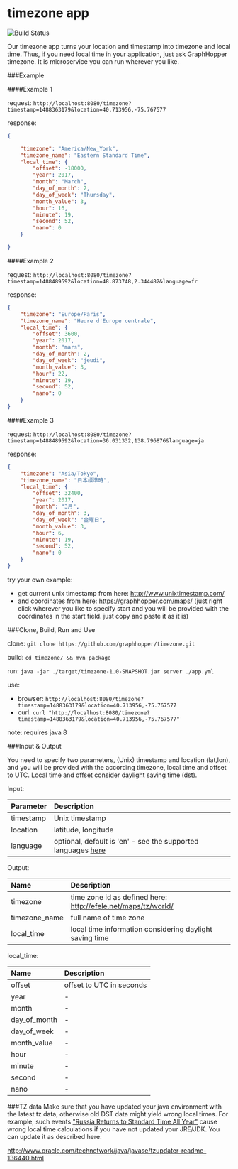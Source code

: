 timezone app
============
![Build Status](https://travis-ci.org/graphhopper/timezone.svg?branch=master)

Our timezone app turns your location and timestamp into timezone and local time. Thus, if you need local time in your application, just ask GraphHopper timezone. It is microservice you can run wherever you like.

###Example 

####Example 1

request: `http://localhost:8080/timezone?timestamp=1488363179&location=40.713956,-75.767577`

response:

```json
{

    "timezone": "America/New_York",
    "timezone_name": "Eastern Standard Time",
    "local_time": {
        "offset": -18000,
        "year": 2017,
        "month": "March",
        "day_of_month": 2,
        "day_of_week": "Thursday",
        "month_value": 3,
        "hour": 16,
        "minute": 19,
        "second": 52,
        "nano": 0
    }

}

```

####Example 2

request: `http://localhost:8080/timezone?timestamp=1488489592&location=48.873748,2.344482&language=fr`

response:

```json
{
    "timezone": "Europe/Paris",
    "timezone_name": "Heure d'Europe centrale",
    "local_time": {
        "offset": 3600,
        "year": 2017,
        "month": "mars",
        "day_of_month": 2,
        "day_of_week": "jeudi",
        "month_value": 3,
        "hour": 22,
        "minute": 19,
        "second": 52,
        "nano": 0
    }
}

```

####Example 3

request: `http://localhost:8080/timezone?timestamp=1488489592&location=36.031332,138.796876&language=ja`

response:

```json
{
    "timezone": "Asia/Tokyo",
    "timezone_name": "日本標準時",
    "local_time": {
        "offset": 32400,
        "year": 2017,
        "month": "3月",
        "day_of_month": 3,
        "day_of_week": "金曜日",
        "month_value": 3,
        "hour": 6,
        "minute": 19,
        "second": 52,
        "nano": 0
    }
}

```

try your own example:
- get current unix timestamp from here: http://www.unixtimestamp.com/
- and coordinates from here: https://graphhopper.com/maps/ (just right click wherever you like to specify start and you will be provided with the coordinates in the start field. just copy and paste it as it is)


###Clone, Build, Run and Use

clone: `git clone https://github.com/graphhopper/timezone.git`

build: `cd timezone/ && mvn package`

run: `java -jar ./target/timezone-1.0-SNAPSHOT.jar server ./app.yml`

use: 

- browser: `http://localhost:8080/timezone?timestamp=1488363179&location=40.713956,-75.767577`
- curl: `curl "http://localhost:8080/timezone?timestamp=1488363179&location=40.713956,-75.767577"`

note: requires java 8

###Input & Output

You need to specify two parameters, (Unix) timestamp and location (lat,lon), and you will be provided with the according timezone, local time and offset to UTC. Local time and offset consider daylight saving time (dst).

Input:

Parameter | Description
:------|:-----
timestamp | Unix timestamp
location | latitude, longitude
language | optional, default is 'en' - see the supported languages [here](http://www.oracle.com/technetwork/java/javase/javase7locales-334809.html)

Output:

Name | Description
:------|:-----
timezone | time zone id as defined here: http://efele.net/maps/tz/world/
timezone_name | full name of time zone
local_time | local time information considering daylight saving time 

local_time:

Name | Description
:------|:-----
offset | offset to UTC in seconds
year | -
month | -
day_of_month | -
day_of_week | -
month_value | -
hour | -
minute | -
second | -
nano | -


###TZ data
Make sure that you have updated your java environment with the latest tz data, otherwise old DST data might yield wrong local times. For example, such events ["Russia Returns to Standard Time All Year"](https://www.timeanddate.com/news/time/russia-abandons-permanent-summer-time.html) cause wrong local time calculations if you have not updated your JRE/JDK. You can update it as described here:

http://www.oracle.com/technetwork/java/javase/tzupdater-readme-136440.html
